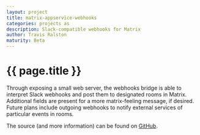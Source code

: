 ```yaml
---
layout: project
title: matrix-appservice-webhooks
categories: projects as
description: Slack-compatible webhooks for Matrix
author: Travis Ralston
maturity: Beta
---
```


# {{ page.title }}
Through exposing a small web server, the webhooks bridge is able to interpret Slack webhooks and post them to designated rooms in Matrix. Additional fields are present for a more matrix-feeling message, if desired. Future plans include outgoing webhooks to notify external services of particular events in rooms.

The source (and more information) can be found on [GitHub](https://github.com/turt2live/matrix-appservice-webhooks).
